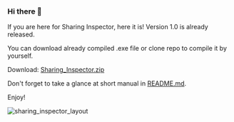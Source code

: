 ### Hi there 👋

If you are here for Sharing Inspector, here it is! Version 1.0 is already released. 

You can download already compiled .exe file or clone repo to compile it by yourself.

Download: [Sharing_Inspector.zip](https://github.com/mateoo1/mateoo1/files/7269355/Sharing_Inspector.zip)

Don't forget to take a glance at short manual in [README.md](https://github.com/mateoo1/sharing-inspector/blob/main/README.md).

Enjoy!

![sharing_inspector_layout](https://user-images.githubusercontent.com/32539815/135668252-d5df0c95-0d2f-4fa3-9435-ed8c90ec5cd9.jpg)


<!--
**mateoo1/mateoo1** is a ✨ _special_ ✨ repository because its `README.md` (this file) appears on your GitHub profile.

Here are some ideas to get you started:

- 🔭 I’m currently working on ...
- 🌱 I’m currently learning ...
- 👯 I’m looking to collaborate on ...
- 🤔 I’m looking for help with ...
- 💬 Ask me about ...
- 📫 How to reach me: ...
- 😄 Pronouns: ...
- ⚡ Fun fact: ...
-->
